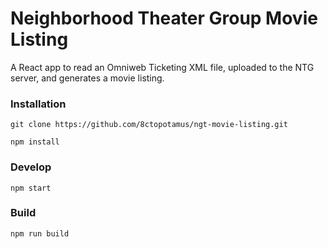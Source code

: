 # Neighborhood Theater Group Movie Listing

A React app to read an Omniweb Ticketing XML file, uploaded to the NTG server, and generates a movie listing.

### Installation
```git clone https://github.com/8ctopotamus/ngt-movie-listing.git```

```npm install```

### Develop

```npm start```

### Build
```npm run build```
